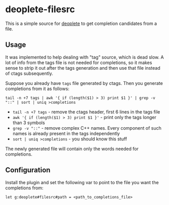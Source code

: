 # deoplete-filesrc
This is a simple source for [deoplete](https://github.com/Shougo/deoplete.nvim)
to get completion candidates from a file.

## Usage
It was implemented to help dealing with "tag" source, which is dead slow. A lot
of info from the tags file is not needed for completions, so it makes sense to
strip it out after the tags generation and then use that file instead of ctags
subsequently.

Suppose you already have `tags` file generated by ctags. Then you generate
completions from it as follows:

`tail -n +7 tags | awk '{ if (length($1) > 3) print $1 }' | grep -v "::" | sort | uniq >completions`
- `tail -n +7 tags` - remove the ctags header, first 6 lines in the tags file
- `awk '{ if (length($1) > 3) print $1 }'` - print only the tags longer than 3 symbols
- `grep -v "::"` - remove complex C++ names. Every component of such names is already present in the tags independently
- `sort | uniq >completions` - you should know this stuff

The newly generated file will contain only the words needed for completions.

## Configuration
Install the plugin and set the following var to point to the file you want the completions from:

`let g:deoplete#filesrc#path = <path_to_completions_file>`
